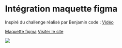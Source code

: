 # Intégration maquette figma

Inspiré du challenge réalisé par Benjamin code : [Vidéo](https://www.youtube.com/watch?v=Ld97MuYMaQQ)

[Maquette figma](https://www.figma.com/proto/xaisLkNZJvZXq6Ca8qO6El/UI_StarWars?node-id=172%3A243&starting-point-node-id=172%3A243)
[Visiter le site](https://star-wars-opal.vercel.app/)

![](https://i.imgur.com/brWGYSM.gif)
